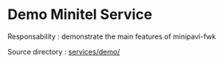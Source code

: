 # Demo Minitel Service

Responsability : demonstrate the main features of minipavi-fwk

Source directory : [services/demo/](../../services/demo/)

